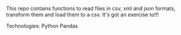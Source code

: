 This repo contains functions to read files in csv, xml and json formats, transform them and load them to a csv.
It's got an exercise to!!!

Technologies:
Python 
Pandas
